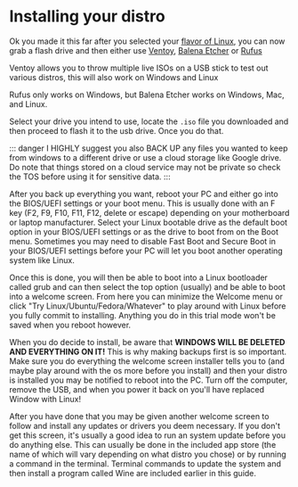 
# Installing your distro

Ok you made it this far after you selected your [flavor of Linux](https://distrosea.com/), you can now grab a flash drive and then either use [Ventoy](https://www.ventoy.net/en/index.html), [Balena Etcher](https://etcher.balena.io/) or [Rufus](https://rufus.ie/en/)

Ventoy allows you to throw multiple live ISOs on a USB stick to test out various distros, this will also work on Windows and Linux

Rufus only works on Windows, but Balena Etcher works on Windows, Mac, and Linux. 

Select your drive you intend to use, locate the `.iso` file you downloaded and then proceed to flash it to the usb drive. Once you do that.

::: danger
I HIGHLY suggest you also BACK UP any files you wanted to keep from windows to a different drive or use a cloud storage like Google drive. Do note that things stored on a cloud service may not be private so check the TOS before using it for sensitive data. 
:::


After you back up everything you want, reboot your PC and either go into the BIOS/UEFI settings or your boot menu. This is usually done with an F key (F2, F9, F10, F11, F12, delete or escape) depending on your motherboard or laptop manufacturer. Select your Linux bootable drive as the default boot option in your BIOS/UEFI settings or as the drive to boot from on the Boot menu. Sometimes you may need to disable Fast Boot and Secure Boot in your BIOS/UEFI settings before your PC will let you boot another operating system like Linux. 

Once this is done, you will then be able to boot into a Linux bootloader called grub and can then select the top option (usually) and be able to boot into a welcome screen. From here you can minimize the Welcome menu or click "Try Linux/Ubuntu/Fedora/Whatever" to play around with Linux before you fully commit to installing. Anything you do in this trial mode won't be saved when you reboot however. 

When you do decide to install, be aware that **WINDOWS WILL BE DELETED AND EVERYTHING ON IT!** This is why making backups first is so important. Make sure you do everything the welcome screen installer tells you to (and maybe play around with the os more before you install) and then your distro is installed you may be notified to reboot into the PC. Turn off the computer, remove the USB, and when you power it back on you'll have replaced Window with Linux! 

After you have done that you may be given another welcome screen to follow and install any updates or drivers you deem necessary. If you don't get this screen, it's usually a good idea to run an system update before you do anything else. This can usually be done in the included app store (the name of which will vary depending on what distro you chose) or by running a command in the terminal. Terminal commands to update the system and then install a program called Wine are included earlier in this guide. 
